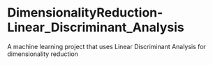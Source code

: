 # DimensionalityReduction-Linear_Discriminant_Analysis
A machine learning project that uses Linear Discriminant Analysis for dimensionality reduction
